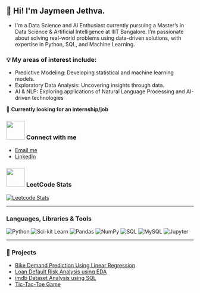 ## 👋 Hi! I'm Jaymeen Jethva.
- I'm a Data Science and AI Enthusiast currently pursuing a Master’s in Data Science & Artificial Intelligence at IIIT Bangalore. I’m passionate about solving real-world problems using data-driven solutions, with expertise in Python, SQL, and Machine Learning.

### 💡 My areas of interest include:

- Predictive Modeling: Developing statistical and machine learning models.
- Exploratory Data Analysis: Uncovering insights through data.
- AI & NLP: Exploring applications of Natural Language Processing and AI-driven technologies

💼 **Currently looking for an internship/job**  

<h3 align="left"><img src="https://media.giphy.com/media/MIGbtLZoVjbl0bYbAd/giphy.gif" width="50px"> Connect with me </h3>

- [Email me](mailto:jayminjethva7317@gmail.com)
- [LinkedIn](https://www.linkedin.com/in/jaymeen-jethva/)

<h3 align="left"><img src="https://media.giphy.com/media/MIGbtLZoVjbl0bYbAd/giphy.gif" width="50px"> LeetCode Stats </h3>

[![Leetcode Stats](https://leetcard.jacoblin.cool/Jaymeen_J)](https://leetcode.com/Jaymeen_J)

---

### **Languages, Libraries & Tools**
![Python](https://img.shields.io/badge/-Python-3776AB?logo=python&logoColor=white&style=flat)
![Sci-kit Learn](https://img.shields.io/badge/scikit--learn-F7931E?style=flat-square&logo=scikit-learn&logoColor=white)
![Pandas](https://img.shields.io/badge/-Pandas-333333?style=flat&logo=pandas)
![NumPy](https://img.shields.io/badge/Numpy-777BB4?style=for-the-badge&logo=numpy&logoColor=white)
![SQL](https://img.shields.io/badge/-SQL-4479A1?logo=mysql&logoColor=white&style=flat)
![MySQL](https://img.shields.io/badge/-MySQL-005C84?logo=mysql&logoColor=white&style=flat)
![Jupyter](https://img.shields.io/badge/-Jupyter-F37626?logo=jupyter&logoColor=white&style=flat)

---

### 🌟 **Projects**
- [Bike Demand Prediction Using Linear Regression](https://github.com/Jaymeen-Jethva/Bike-Demand-Prediction)
- [Loan Default Risk Analysis using EDA](https://github.com/Jaymeen-Jethva/Loan-Default-Risk-Analysis-using-EDA)
- [imdb Dataset Analysis using SQL](https://github.com/Jaymeen-Jethva/imdb-Dataset-Analysis-using-SQL)
- [Tic-Tac-Toe Game](https://github.com/Jaymeen-Jethva/Tic-Tac-Toe-GAME)




